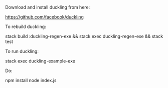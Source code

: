 Download and install duckling from here:

https://github.com/facebook/duckling

To rebuild duckling:

stack build :duckling-regen-exe && stack exec duckling-regen-exe && stack test

To run duckling: 

stack exec duckling-example-exe

Do: 

npm install
node index.js
